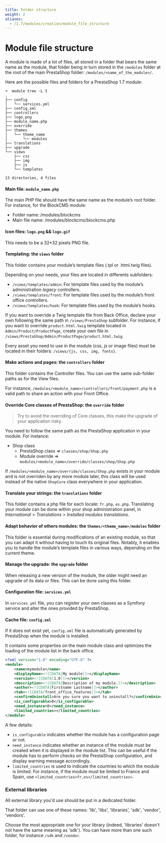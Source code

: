 ```yaml
---
title: Folder structure
weight: 2
aliases:
  - /1.7/modules/creation/module_file_structure
---
```


# Module file structure

A module is made of a lot of files, all stored in a folder that bears
the same name as the module, that folder being in turn stored in the
`/modules` folder at the root of the main PrestaShop folder:
`/modules/<name_of_the_module>/`.

Here are the possible files and folders for a PrestaShop 1.7 module:

```
➜  module tree -L 3
.
├── config
│   └── services.yml
├── config.xml
├── controllers
├── logo.png
├── module_name.php
├── override
├── themes
│   └── theme_name
│       └── modules
├── translations
├── upgrade
└── views
    ├── css
    ├── img
    ├── js
    └── templates

13 directories, 4 files
```

#### Main file: `module_name.php`

The main PHP file should have the same name as the module’s root folder. For instance, for the BlockCMS module:

* Folder name: /modules/blockcms
* Main file name: /modules/blockcms/blockcms.php

#### Icon files: `logo.png` && `logo.gif`

This needs to be a 32*32 pixels PNG file.

#### Templating: the `views` folder

This folder contains your module’s template files (.tpl or .html.twig files).

Depending on your needs, your files are located in differents subfolders:

* `/views/templates/admin`: For template files used by the module’s administration *legacy* controllers.
* `/views/templates/front`: For template files used by the module’s front office controllers.
* `/views/templates/hook`: For template files used by the module’s hooks.

If you want to override a Twig template file from Back Office, declare your own following the same path in
`/views/PrestaShop` subfolder. For instance, if you want to override `product.html.twig` template located in `Admin/Product/ProductPage`, create your own file in `/views/PrestaShop/Admin/ProductPage/product.html.twig`.

Every asset you need to use in the module (css, js or image files) must be located in their folders: `/views/{js, css, img, fonts}`.

#### Make actions and pages: the `controllers` folder

This folder contains the Controller files. You can use the same sub-folder paths as for the View files.

For instance, `/modules/<module_name>/controllers/front/payment.php` is a valid path to share an action with your Front Office.

#### Override Core classes of PrestaShop: the `override` folder

> Try to avoid the overriding of Core classes, this make the upgrade of your application risky.

You need to follow the same path as the PrestaShop application in your module. For instance:

* Shop class
  * PrestaShop class => `classes/shop/Shop.php`
  * Module override => `modules/<module_name>/override/classes/shop/Shop.php`

If `/modules/<module_name>/override/classes/Shop.php` exists in your module and is not overriden by any more module later, this class will be used instead of the native `ShopCore` class everywhere in your application.

#### Translate your strings: the `translations` folder

This folder contains a php file for each locale: `fr.php`, `es.php`.
Translating your module can be done within your shop administration panel, in *International* > *Translations* > *Installed modules translations*.

#### Adapt behavior of others modules: the `themes/<theme_name>/modules` folder

This folder is essential during modifications of an existing module, so that you can adapt it without having to touch its original files. Notably, it enables you to handle the module’s template files in various ways, depending on the current theme.

#### Manage the upgrade: the `upgrade` folder

When releasing a new version of the module, the older might need an upgrade of its data or files. This can be done using this folder.

#### Configuration file: `services.yml`

In `services.yml` file, you can register your own classes as a Symfony service and alter the ones provided by PrestaShop.

#### Cache file: `config.xml`

If it does not exist yet, `config.xml` file is automatically generated by PrestaShop when the module is installed.

It contains some properties on the main module class and optimizes the loading of the
module list in the back office.

```xml
<?xml version="1.0" encoding="UTF-8" ?>
<module>
    <name>mymodule</name>
    <displayName><![CDATA[My module]]></displayName>
    <version><![CDATA[1.0]]></version>
    <description><![CDATA[Description of my module.]]></description>
    <author><![CDATA[Firstname Lastname]]></author>
    <tab><![CDATA[front_office_features]]></tab>
    <confirmUninstall>Are you sure you want to uninstall?</confirmUninstall>
    <is_configurable>0</is_configurable>
    <need_instance>0</need_instance>
    <limited_countries></limited_countries>
</module>
```

A few details:

-   `is_configurable` indicates whether the module has a configuration
    page or not.
-   `need_instance` indicates whether an instance of the module must be
    created when it is displayed in the module list. This can be useful
    if the module has to perform checks on the PrestaShop configuration,
    and display warning message accordingly.
-   `limited_countries` is used to indicate the countries to which the
    module is limited. For instance, if the module must be limited to
    France and Spain, use
    `<limited_countries>fr,es</limited_countries>`.

### External libraries

All external library you'd use should be put in a dedicated folder.

That folder can use one of these names: 'lib', 'libs', 'libraries',
'sdk', 'vendor', 'vendors'.

Choose the most appropriate one for your library (indeed, 'libraries'
doesn't not have the same meaning as 'sdk'). You can have more than one
such folder, for instance `/sdk` and `/vendor`.
